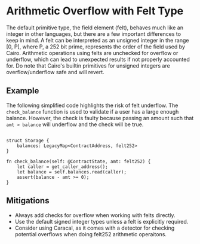 # Arithmetic Overflow with Felt Type

The default primitive type, the field element (felt), behaves much like an integer in other languages, but there are a few important differences to keep in mind. A felt can be interpreted as an unsigned integer in the range [0, P], where P, a 252 bit prime, represents the order of the field used by Cairo. Arithmetic operations using felts are unchecked for overflow or underflow, which can lead to unexpected results if not properly accounted for. Do note that Cairo's builtin primitives for unsigned integers are overflow/underflow safe and will revert.

## Example

The following simplified code highlights the risk of felt underflow. The `check_balance` function is used to validate if a user has a large enough balance. However, the check is faulty because passing an amount such that `amt > balance` will underflow and the check will be true.

```Cairo

struct Storage {
    balances: LegacyMap<ContractAddress, felt252>
}

fn check_balance(self: @ContractState, amt: felt252) {
    let caller = get_caller_address();
    let balance = self.balances.read(caller);
    assert(balance - amt >= 0);
}

```

## Mitigations

- Always add checks for overflow when working with felts directly.
- Use the default signed integer types unless a felt is explicitly required.
- Consider using Caracal, as it comes with a detector for checking potential overflows when doing felt252 arithmetic operaitons.
